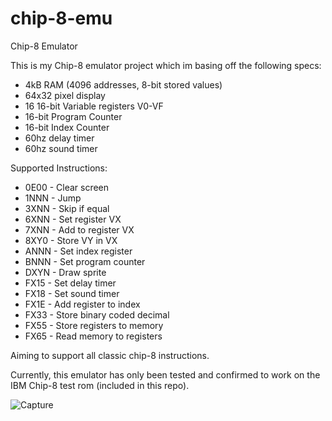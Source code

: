 # chip-8-emu
Chip-8 Emulator

This is my Chip-8 emulator project which im basing off the following specs:
  - 4kB RAM (4096 addresses, 8-bit stored values)
  - 64x32 pixel display
  - 16 16-bit Variable registers V0-VF
  - 16-bit Program Counter
  - 16-bit Index Counter
  - 60hz delay timer
  - 60hz sound timer

Supported Instructions:
  - 0E00 - Clear screen
  - 1NNN - Jump
  - 3XNN - Skip if equal
  - 6XNN - Set register VX
  - 7XNN - Add to register VX
  - 8XY0 - Store VY in VX
  - ANNN - Set index register
  - BNNN - Set program counter
  - DXYN - Draw sprite
  - FX15 - Set delay timer
  - FX18 - Set sound timer
  - FX1E - Add register to index
  - FX33 - Store binary coded decimal
  - FX55 - Store registers to memory
  - FX65 - Read memory to registers

Aiming to support all classic chip-8 instructions.

Currently, this emulator has only been tested and confirmed to work on the IBM Chip-8 test rom (included in this repo).

![Capture](https://user-images.githubusercontent.com/33639246/113223386-e6eec480-923d-11eb-8411-ddf3da644aa2.JPG)
